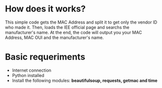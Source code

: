 # How does it works?

This simple code gets the MAC Address and split it to get only the vendor ID who made it. 
Then, loads the IEE official page and searchs the manufacturer's name. At the end, the code will output you your MAC Address,
MAC OUI and the manufacturer's name.

# Basic requeriments
* Internet connection
* Python installed
* Install the following modules: **beautifulsoup, requests, getmac and time**

